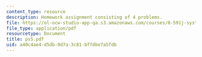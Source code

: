 ```yaml
---
content_type: resource
description: Homework assignment consisting of 4 problems.
file: https://ol-ocw-studio-app-qa.s3.amazonaws.com/courses/8-591j-systems-biology-fall-2004/a40c4ae4d5db9d7a3c81bffdbe7a5fdb_ps5.pdf
file_type: application/pdf
resourcetype: Document
title: ps5.pdf
uid: a40c4ae4-d5db-9d7a-3c81-bffdbe7a5fdb
---
```

